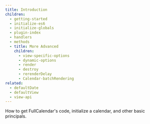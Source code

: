 ```yaml
---
title: Introduction
children:
  - getting-started
  - initialize-es6
  - initialize-globals
  - plugin-index
  - handlers
  - methods
  - title: More Advanced
    children:
      - view-specific-options
      - dynamic-options
      - render
      - destroy
      - rerenderDelay
      - Calendar-batchRendering
related:
  - defaultDate
  - defaultView
  - view-api
---
```


How to get FullCalendar's code, initialize a calendar, and other basic principals.
